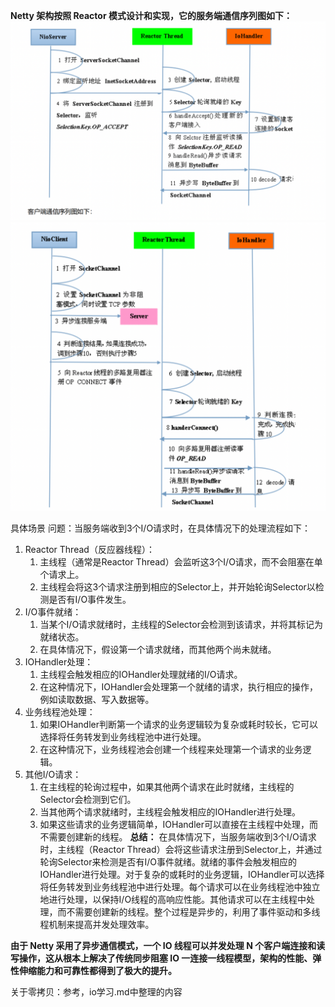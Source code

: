 **Netty 架构按照 Reactor 模式设计和实现，它的服务端通信序列图如下：**
![](pic/2023-07-03-09-48-20.png)
![](pic/2023-07-03-10-24-17.png)

具体场景
问题：当服务端收到3个I/O请求时，在具体情况下的处理流程如下：
1. Reactor Thread（反应器线程）：
   1. 主线程（通常是Reactor Thread）会监听这3个I/O请求，而不会阻塞在单个请求上。
   2. 主线程会将这3个请求注册到相应的Selector上，并开始轮询Selector以检测是否有I/O事件发生。
2. I/O事件就绪：
   1. 当某个I/O请求就绪时，主线程的Selector会检测到该请求，并将其标记为就绪状态。
   2. 在具体情况下，假设第一个请求就绪，而其他两个尚未就绪。
3. IOHandler处理：
   1. 主线程会触发相应的IOHandler处理就绪的I/O请求。
   2. 在这种情况下，IOHandler会处理第一个就绪的请求，执行相应的操作，例如读取数据、写入数据等。
4. 业务线程池处理：
   1. 如果IOHandler判断第一个请求的业务逻辑较为复杂或耗时较长，它可以选择将任务转发到业务线程池中进行处理。
   2. 在这种情况下，业务线程池会创建一个线程来处理第一个请求的业务逻辑。
5. 其他I/O请求：
   1. 在主线程的轮询过程中，如果其他两个请求在此时就绪，主线程的Selector会检测到它们。
   2. 当其他两个请求就绪时，主线程会触发相应的IOHandler进行处理。
   3. 如果这些请求的业务逻辑简单，IOHandler可以直接在主线程中处理，而不需要创建新的线程。
**总结：** 
  在具体情况下，当服务端收到3个I/O请求时，主线程（Reactor Thread）会将这些请求注册到Selector上，并通过轮询Selector来检测是否有I/O事件就绪。就绪的事件会触发相应的IOHandler进行处理。对于复杂的或耗时的业务逻辑，IOHandler可以选择将任务转发到业务线程池中进行处理。每个请求可以在业务线程池中独立地进行处理，以保持I/O线程的高响应性能。其他请求可以在主线程中处理，而不需要创建新的线程。整个过程是异步的，利用了事件驱动和多线程机制来提高并发处理效率。

**由于 Netty 采用了异步通信模式，一个 IO 线程可以并发处理 N 个客户端连接和读写操作，这从根本上解决了传统同步阻塞 IO 一连接一线程模型，架构的性能、弹性伸缩能力和可靠性都得到了极大的提升。**

关于零拷贝：参考，io学习.md中整理的内容